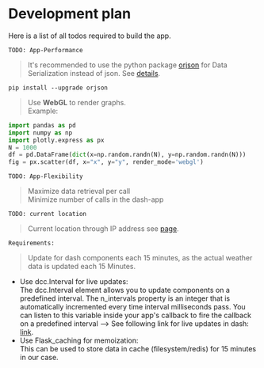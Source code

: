 # Development plan

Here is a list of all todos required to build the app.

`TODO: App-Performance`
> It's recommended to use the python package [orjson](https://github.com/ijl/orjson) for Data Serialization instead of json. See [details](https://dash.plotly.com/performance).
```shell
pip install --upgrade orjson
```
> Use **WebGL** to render graphs.<br />
Example:<br />
```python
import pandas as pd
import numpy as np
import plotly.express as px
N = 1000
df = pd.DataFrame(dict(x=np.random.randn(N), y=np.random.randn(N)))
fig = px.scatter(df, x="x", y="y", render_mode='webgl')
```

`TODO: App-Flexibility`
> Maximize data retrieval per call <br />
> Minimize number of calls in the dash-app

`TODO: current location`
> Current location through IP address see [page](current_location.md).

`Requirements:`
> Update for dash components each 15 minutes, as the actual weather data is updated each 15 Minutes. <br />
- Use dcc.Interval for live updates:<br />
The dcc.Interval element allows you to update components on a predefined interval. The n_intervals property is an integer that is automatically incremented every time interval milliseconds pass. You can listen to this variable inside your app's callback to fire the callback on a predefined interval --> See following link for live updates in dash: [link](https://dash.plotly.com/live-updates).<br />
- Use Flask_caching for memoization:<br />
This can be used to store data in cache (filesystem/redis) for 15 minutes in our case.